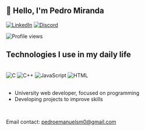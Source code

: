 ## 👋 Hello, I'm Pedro Miranda


[![LinkedIn](https://img.shields.io/badge/LinkedIn-0077B5?style=for-the-badge&logo=linkedin&logoColor=white)](https://www.linkedin.com/in/pedroesm/)
[![Discord](https://img.shields.io/badge/Discord-7289DA?style=for-the-badge&logo=discord&logoColor=white)](https://discord.com/channels/Pedro%20Emanuel#7059)


<p align="left"> <img src="https://komarev.com/ghpvc/?username=pLogicador&color=yellow" alt="Profile views" /> </p> 


## Technologies I use in my daily life

<div style= "display: inline_block"><br/>
  <img align= "center" alt= "C" src= "https://img.shields.io/badge/C-00599C?style=for-the-badge&logo=c&logoColor=white">
  <img align= "center" alt= "C++" src= "https://img.shields.io/badge/C%2B%2B-00599C?style=for-the-badge&logo=c%2B%2B&logoColor=white">
  <img align= "center" alt= "JavaScript" src= "https://img.shields.io/badge/JavaScript-323330?style=for-the-badge&logo=javascript&logoColor=F7DF1E">
  <img align= "center" alt= "HTML" src= "https://img.shields.io/badge/HTML-239120?style=for-the-badge&logo=html5&logoColor=white">
</div></br>

- University web developer, focused on programming
- Developing projects to improve skills
<div>
</div></br>

 Email contact: pedroemanuelsm0@gmail.com

<!--
**pLogicador/pLogicador** is a ✨ _special_ ✨ repository because its `README.md` (this file) appears on your GitHub profile.

Here are some ideas to get you started:

